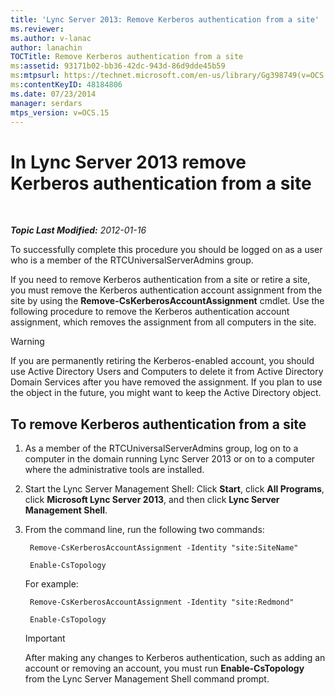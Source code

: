 ```yaml
---
title: 'Lync Server 2013: Remove Kerberos authentication from a site'
ms.reviewer: 
ms.author: v-lanac
author: lanachin
TOCTitle: Remove Kerberos authentication from a site
ms:assetid: 93171b02-bb36-42dc-943d-86d9dde45b59
ms:mtpsurl: https://technet.microsoft.com/en-us/library/Gg398749(v=OCS.15)
ms:contentKeyID: 48184806
ms.date: 07/23/2014
manager: serdars
mtps_version: v=OCS.15
---
```


<div data-xmlns="http://www.w3.org/1999/xhtml">

<div class="topic" data-xmlns="http://www.w3.org/1999/xhtml" data-msxsl="urn:schemas-microsoft-com:xslt" data-cs="http://msdn.microsoft.com/en-us/">

<div data-asp="http://msdn2.microsoft.com/asp">

# In Lync Server 2013 remove Kerberos authentication from a site

</div>

<div id="mainSection">

<div id="mainBody">

<span> </span>

_**Topic Last Modified:** 2012-01-16_

To successfully complete this procedure you should be logged on as a user who is a member of the RTCUniversalServerAdmins group.

If you need to remove Kerberos authentication from a site or retire a site, you must remove the Kerberos authentication account assignment from the site by using the **Remove-CsKerberosAccountAssignment** cmdlet. Use the following procedure to remove the Kerberos authentication account assignment, which removes the assignment from all computers in the site.

<div class=" ">


> [!WARNING]  
> If you are permanently retiring the Kerberos-enabled account, you should use Active Directory Users and Computers to delete it from Active Directory Domain Services after you have removed the assignment. If you plan to use the object in the future, you might want to keep the Active Directory object.



</div>

<div>

## To remove Kerberos authentication from a site

1.  As a member of the RTCUniversalServerAdmins group, log on to a computer in the domain running Lync Server 2013 or on to a computer where the administrative tools are installed.

2.  Start the Lync Server Management Shell: Click **Start**, click **All Programs**, click **Microsoft Lync Server 2013**, and then click **Lync Server Management Shell**.

3.  From the command line, run the following two commands:
    
       ```
        Remove-CsKerberosAccountAssignment -Identity "site:SiteName"
       ```
    
       ```
        Enable-CsTopology
       ```
    
    For example:
    
       ```
        Remove-CsKerberosAccountAssignment -Identity "site:Redmond"
       ```
    
       ```
        Enable-CsTopology
       ```
    
    <div class=" ">
    

    > [!IMPORTANT]  
    > After making any changes to Kerberos authentication, such as adding an account or removing an account, you must run <STRONG>Enable-CsTopology</STRONG> from the Lync Server Management Shell command prompt.

    
    </div>

</div>

</div>

<span> </span>

</div>

</div>

</div>

